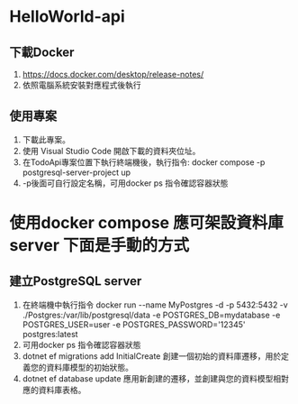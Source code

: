 # HelloWorld-api

## 下載Docker

1. https://docs.docker.com/desktop/release-notes/
2. 依照電腦系統安裝對應程式後執行

## 使用專案

1. 下載此專案。
2. 使用 Visual Studio Code 開啟下載的資料夾位址。
3. 在TodoApi專案位置下執行終端機後，執行指令: docker compose -p postgresql-server-project up 
4. -p後面可自行設定名稱，可用docker ps 指令確認容器狀態

# 使用docker compose 應可架設資料庫server 下面是手動的方式

## 建立PostgreSQL server

1. 在終端機中執行指令 docker run --name MyPostgres -d -p 5432:5432 -v ./Postgres:/var/lib/postgresql/data -e POSTGRES_DB=mydatabase -e POSTGRES_USER=user -e POSTGRES_PASSWORD='12345' postgres:latest
2. 可用docker ps 指令確認容器狀態
3. dotnet ef migrations add InitialCreate 創建一個初始的資料庫遷移，用於定義您的資料庫模型的初始狀態。
4. dotnet ef database update              應用新創建的遷移，並創建與您的資料模型相對應的資料庫表格。

